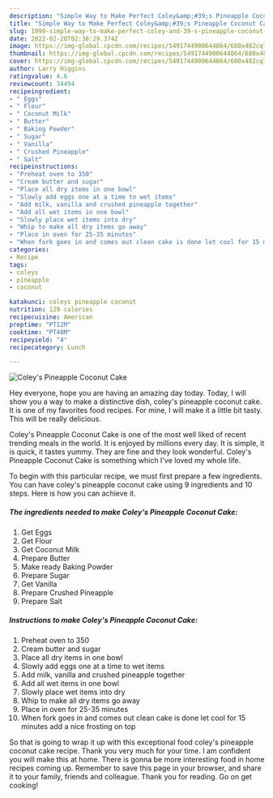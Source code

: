 ```yaml
---
description: "Simple Way to Make Perfect Coley&amp;#39;s Pineapple Coconut Cake"
title: "Simple Way to Make Perfect Coley&amp;#39;s Pineapple Coconut Cake"
slug: 1099-simple-way-to-make-perfect-coley-and-39-s-pineapple-coconut-cake
date: 2022-02-20T02:38:29.374Z
image: https://img-global.cpcdn.com/recipes/5491744900644864/680x482cq70/coleys-pineapple-coconut-cake-recipe-main-photo.jpg
thumbnail: https://img-global.cpcdn.com/recipes/5491744900644864/680x482cq70/coleys-pineapple-coconut-cake-recipe-main-photo.jpg
cover: https://img-global.cpcdn.com/recipes/5491744900644864/680x482cq70/coleys-pineapple-coconut-cake-recipe-main-photo.jpg
author: Larry Higgins
ratingvalue: 4.6
reviewcount: 34494
recipeingredient:
- " Eggs"
- " Flour"
- " Coconut Milk"
- " Butter"
- " Baking Powder"
- " Sugar"
- " Vanilla"
- " Crushed Pineapple"
- " Salt"
recipeinstructions:
- "Preheat oven to 350"
- "Cream butter and sugar"
- "Place all dry items in one bowl"
- "Slowly add eggs one at a time to wet items"
- "Add milk, vanilla and crushed pineapple together"
- "Add all wet items in one bowl"
- "Slowly place wet items into dry"
- "Whip to make all dry items go away"
- "Place in oven for 25-35 minutes"
- "When fork goes in and comes out clean cake is done let cool for 15 minutes add a nice frosting on top"
categories:
- Recipe
tags:
- coleys
- pineapple
- coconut

katakunci: coleys pineapple coconut 
nutrition: 129 calories
recipecuisine: American
preptime: "PT12M"
cooktime: "PT48M"
recipeyield: "4"
recipecategory: Lunch

---
```



![Coley&#39;s Pineapple Coconut Cake](https://img-global.cpcdn.com/recipes/5491744900644864/680x482cq70/coleys-pineapple-coconut-cake-recipe-main-photo.jpg)

Hey everyone, hope you are having an amazing day today. Today, I will show you a way to make a distinctive dish, coley&#39;s pineapple coconut cake. It is one of my favorites food recipes. For mine, I will make it a little bit tasty. This will be really delicious.

Coley&#39;s Pineapple Coconut Cake is one of the most well liked of recent trending meals in the world. It is enjoyed by millions every day. It is simple, it is quick, it tastes yummy. They are fine and they look wonderful. Coley&#39;s Pineapple Coconut Cake is something which I've loved my whole life.




To begin with this particular recipe, we must first prepare a few ingredients. You can have coley&#39;s pineapple coconut cake using 9 ingredients and 10 steps. Here is how you can achieve it.

<!--inarticleads1-->

##### The ingredients needed to make Coley&#39;s Pineapple Coconut Cake:

1. Get  Eggs
1. Get  Flour
1. Get  Coconut Milk
1. Prepare  Butter
1. Make ready  Baking Powder
1. Prepare  Sugar
1. Get  Vanilla
1. Prepare  Crushed Pineapple
1. Prepare  Salt




<!--inarticleads2-->

##### Instructions to make Coley&#39;s Pineapple Coconut Cake:

1. Preheat oven to 350
1. Cream butter and sugar
1. Place all dry items in one bowl
1. Slowly add eggs one at a time to wet items
1. Add milk, vanilla and crushed pineapple together
1. Add all wet items in one bowl
1. Slowly place wet items into dry
1. Whip to make all dry items go away
1. Place in oven for 25-35 minutes
1. When fork goes in and comes out clean cake is done let cool for 15 minutes add a nice frosting on top




So that is going to wrap it up with this exceptional food coley&#39;s pineapple coconut cake recipe. Thank you very much for your time. I am confident you will make this at home. There is gonna be more interesting food in home recipes coming up. Remember to save this page in your browser, and share it to your family, friends and colleague. Thank you for reading. Go on get cooking!
